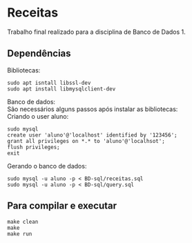 # Receitas
Trabalho final realizado para a disciplina de Banco de Dados 1.

## Dependências
Bibliotecas:
```
sudo apt isntall libssl-dev
sudo apt install libmysqlclient-dev
```
Banco de dados: \
São necessários alguns passos após instalar as bibliotecas: \
Criando o user aluno:
```
sudo mysql
create user 'aluno'@'localhost' identified by '123456';
grant all privileges on *.* to 'aluno'@'localhsot';
flush privileges;
exit
```
Gerando o banco de dados:
```
sudo mysql -u aluno -p < BD-sql/receitas.sql
sudo mysql -u aluno -p < BD-sql/query.sql
```

## Para compilar e executar
```
make clean
make
make run
```


